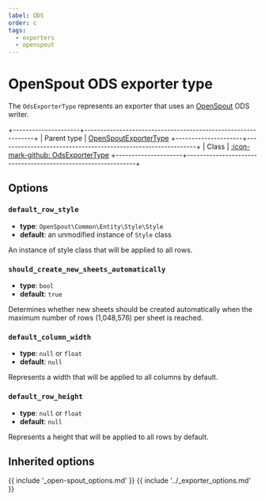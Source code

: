 ```yaml
---
label: ODS
order: c
tags:
  - exporters
  - openspout
---
```


# OpenSpout ODS exporter type

The `OdsExporterType` represents an exporter that uses an [OpenSpout](https://github.com/openspout/openspout) ODS writer.

+---------------------+--------------------------------------------------------------+
| Parent type         | [OpenSpoutExporterType](open-spout.md)
+---------------------+--------------------------------------------------------------+
| Class               | [:icon-mark-github: OdsExporterType](https://github.com/Kreyu/data-table-open-spout-bundle/blob/main/src/Bridge/OpenSpout/Exporter/Type/OdsExporterType.php)
+---------------------+--------------------------------------------------------------+

## Options

### `default_row_style`

- **type**: `OpenSpout\Common\Entity\Style\Style` 
- **default**: an unmodified instance of `Style` class

An instance of style class that will be applied to all rows.

### `should_create_new_sheets_automatically`

- **type**: `bool` 
- **default**: `true`

Determines whether new sheets should be created automatically 
when the maximum number of rows (1,048,576) per sheet is reached.

### `default_column_width`

- **type**: `null` or `float` 
- **default**: `null`

Represents a width that will be applied to all columns by default.

### `default_row_height`

- **type**: `null` or `float` 
- **default**: `null`

Represents a height that will be applied to all rows by default.

## Inherited options

{{ include '_open-spout_options.md' }}
{{ include '../_exporter_options.md' }}

